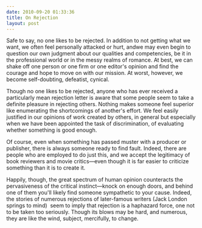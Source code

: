 ```yaml
---
date: 2010-09-20 01:33:36
title: On Rejection
layout: post
---
```


Safe to say, no one likes to be rejected. In addition to not getting what we want, we often feel personally attacked or hurt, andwe may even begin to question our own judgment about our qualities and competencies, be it in the professional world or in the messy realms of romance. At best, we can shake off one person or one firm or one editor's opinion and find the courage and hope to move on with our mission. At worst, however, we become self-doubting, defeatist, cynical.

Though no one likes to be rejected, anyone who has ever received a particularly mean rejection letter is aware that some people seem to take a definite pleasure in rejecting others. Nothing makes someone feel superior like enumerating the shortcomings of another's effort. We feel easily justified in our opinions of work created by others, in general but especially when we have been appointed the task of discrimination, of evaluating whether something is good enough.

Of course, even when something has passed muster with a producer or publisher, there is always someone ready to find fault. Indeed, there are people who are employed to do just this, and we accept the legitimacy of book reviewers and movie critics—even though it is far easier to criticize something than it is to create it.

Happily, though, the great spectrum of human opinion counteracts the pervasiveness of the critical instinct—knock on enough doors, and behind one of them you'll likely find someone sympathetic to your cause. Indeed, the stories of numerous rejections of later-famous writers (Jack London springs to mind)  seem to imply that rejection is a haphazard force, one not to be taken too seriously. Though its blows may be hard, and numerous, they are like the wind, subject, mercifully, to change.
